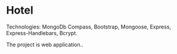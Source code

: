 # Hotel
Technologies:
MongoDb Compass,
Bootstrap,
Mongoose,
Express,
Express-Handlebars,
Bcrypt.

The project is web application..
